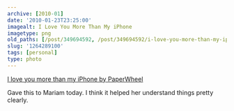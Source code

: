 ```yaml
---
archive: [2010-01]
date: '2010-01-23T23:25:00'
imagealt: I Love You More Than My iPhone
imagetype: png
old_paths: [/post/349694592, /post/349694592/i-love-you-more-than-my-iphone-by-paperwheel]
slug: '1264289100'
tags: [personal]
type: photo
---
```


[I love you more than my iPhone by PaperWheel][1]

Gave this to Mariam today.  I think it helped her understand things pretty
clearly.

[1]: http://www.etsy.com/shop/PaperWheel
